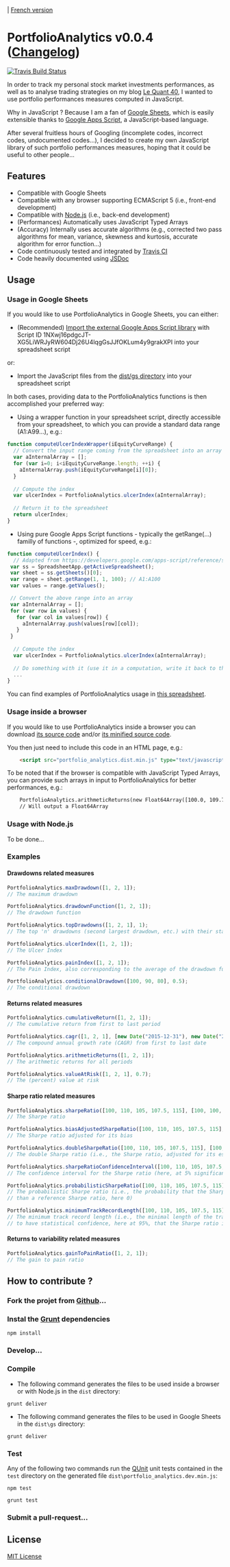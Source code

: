 | [French version](readme.fr.md)

# PortfolioAnalytics v0.0.4 ([Changelog](changelog.md))

[![Travis Build Status](https://travis-ci.org/lequant40/portfolio_analytics_js.svg?style=flat)](https://travis-ci.org/lequant40/portfolio_analytics_js)

In order to track my personal stock market investments performances, as well as to analyse trading strategies on my blog [Le Quant 40](http://www.lequant40.com/), I wanted to use portfolio performances measures computed in JavaScript.

Why in JavaScript ? Because I am a fan of [Google Sheets](https://www.google.com/sheets/about/), which is easily extensible thanks to [Google Apps Script](https://developers.google.com/apps-script/), a JavaScript-based language.

After several fruitless hours of Googling (incomplete codes, incorrect codes, undocumented codes...), I decided to create my own JavaScript library of such portfolio performances measures, hoping that it could be useful to other people...


## Features

- Compatible with Google Sheets
- Compatible with any browser supporting ECMAScript 5 (i.e., front-end development)
- Compatible with [Node.js](https://nodejs.org/) (i.e., back-end development)
- (Performances) Automatically uses JavaScript Typed Arrays
- (Accuracy) Internally uses accurate algorithms (e.g., corrected two pass algorithms for mean, variance, skewness and kurtosis, accurate algorithm for error function...)
- Code continuously tested and integrated by [Travis CI](https://travis-ci.org/)
- Code heavily documented using [JSDoc](http://usejsdoc.org/)

## Usage

### Usage in Google Sheets

If you would like to use PortfolioAnalytics in Google Sheets, you can either:

- (Recommended) [Import the external Google Apps Script library](https://developers.google.com/apps-script/guide_libraries) with Script ID 1NXwj16pdgcJT-XG5LiWRJyRW604Dj26U4lqgGsJJfOKLum4y9grakXPI into your spreadsheet script

or:

- Import the JavaScript files from the [dist/gs directory](https://github.com/lequant40/portfolio_analytics_js/tree/master/dist/gs) into your spreadsheet script

In both cases, providing data to the PortfolioAnalytics functions is then accomplished your preferred way:

- Using a wrapper function in your spreadsheet script, directly accessible from your spreadsheet, to which you can provide a standard data range (A1:A99...), e.g.:

```js
function computeUlcerIndexWrapper(iEquityCurveRange) {
  // Convert the input range coming from the spreadsheet into an array
  var aInternalArray = [];
  for (var i=0; i<iEquityCurveRange.length; ++i) {
    aInternalArray.push(iEquityCurveRange[i][0]);
  }
    
  // Compute the index
  var ulcerIndex = PortfolioAnalytics.ulcerIndex(aInternalArray);
  
  // Return it to the spreadsheet
  return ulcerIndex;
}
```

- Using pure Google Apps Script functions - typically the getRange(...) familly of functions -, optimized for speed, e.g.:

```js
function computeUlcerIndex() {
  // Adapted from https://developers.google.com/apps-script/reference/spreadsheet/sheet#getrangerow-column-numrows
 var ss = SpreadsheetApp.getActiveSpreadsheet();
 var sheet = ss.getSheets()[0];
 var range = sheet.getRange(1, 1, 100); // A1:A100
 var values = range.getValues();

 // Convert the above range into an array
 var aInternalArray = [];
 for (var row in values) {
   for (var col in values[row]) {
     aInternalArray.push(values[row][col]);
   }
 }
 
  // Compute the index
  var ulcerIndex = PortfolioAnalytics.ulcerIndex(aInternalArray);
  
  // Do something with it (use it in a computation, write it back to the spreadsheet, etc.)
  ...
}
```

You can find examples of PortfolioAnalytics usage in [this spreadsheet](https://docs.google.com/spreadsheets/d/16FDa3mhrvo8FTD62ravszhMZEkR-gIpipK4uLRNbj-o/edit?usp=sharing). 


### Usage inside a browser

If you would like to use PortfolioAnalytics inside a browser you can download [its source code](http://raw.github.com/lequant40/portfolio_analytics_js/master/dist/portfolio_analytics.dist.js) and/or [its minified source code](http://raw.github.com/lequant40/portfolio_analytics_js/master/dist/portfolio_analytics.dist.min.js).

You then just need to include this code in an HTML page, e.g.:
```html
	<script src="portfolio_analytics.dist.min.js" type="text/javascript"></script>
```

To be noted that if the browser is compatible with JavaScript Typed Arrays, you can provide such arrays in input to PortfolioAnalytics for better performances, e.g.:
```html
	PortfolioAnalytics.arithmeticReturns(new Float64Array([100.0, 109.75, 111.25]))
	// Will output a Float64Array
```

### Usage with Node.js

To be done...

### Examples

#### Drawdowns related measures

```js
PortfolioAnalytics.maxDrawdown([1, 2, 1]); 
// The maximum drawdown

PortfolioAnalytics.drawdownFunction([1, 2, 1]); 
// The drawdown function

PortfolioAnalytics.topDrawdowns([1, 2, 1], 1); 
// The top 'n' drawdowns (second largest drawdown, etc.) with their start/end indexes

PortfolioAnalytics.ulcerIndex([1, 2, 1]);
// The Ulcer Index

PortfolioAnalytics.painIndex([1, 2, 1]);
// The Pain Index, also corresponding to the average of the drawdown function

PortfolioAnalytics.conditionalDrawdown([100, 90, 80], 0.5);
// The conditional drawdown
```

#### Returns related measures

```js
PortfolioAnalytics.cumulativeReturn([1, 2, 1]); 
// The cumulative return from first to last period

PortfolioAnalytics.cagr([1, 2, 1], [new Date("2015-12-31"), new Date("2016-12-31"), new Date("2017-12-31")]); 
// The compound annual growth rate (CAGR) from first to last date

PortfolioAnalytics.arithmeticReturns([1, 2, 1]); 
// The arithmetic returns for all periods

PortfolioAnalytics.valueAtRisk([1, 2, 1], 0.7);
// The (percent) value at risk
```

#### Sharpe ratio related measures

```js
PortfolioAnalytics.sharpeRatio([100, 110, 105, 107.5, 115], [100, 100, 100, 100, 100]); 
// The Sharpe ratio

PortfolioAnalytics.biasAdjustedSharpeRatio([100, 110, 105, 107.5, 115], [100, 100, 100, 100, 100]); 
// The Sharpe ratio adjusted for its bias

PortfolioAnalytics.doubleSharpeRatio([100, 110, 105, 107.5, 115], [100, 100, 100, 100, 100]); 
// The double Sharpe ratio (i.e., the Sharpe ratio, adjusted for its estimation risk)

PortfolioAnalytics.sharpeRatioConfidenceInterval([100, 110, 105, 107.5, 115], [100, 100, 100, 100, 100], 0.05); 
// The confidence interval for the Sharpe ratio (here, at 5% significance level)

PortfolioAnalytics.probabilisticSharpeRatio([100, 110, 105, 107.5, 115], [100, 100, 100, 100, 100], 0); 
// The probabilistic Sharpe ratio (i.e., the probability that the Sharpe ratio is greater 
// than a reference Sharpe ratio, here 0)

PortfolioAnalytics.minimumTrackRecordLength([100, 110, 105, 107.5, 115], [100, 100, 100, 100, 100], 0.05, 0); 
// The minimum track record length (i.e., the minimal length of the track record of the performance 
// to have statistical confidence, here at 95%, that the Sharpe ratio is greater than a reference Sharpe ratio, here 0)
```

#### Returns to variability related measures

```js
PortfolioAnalytics.gainToPainRatio([1, 2, 1]); 
// The gain to pain ratio
```


## How to contribute ?

### Fork the projet from [Github](https://github.com/)...


### Instal the [Grunt](http://gruntjs.com/) dependencies

```
npm install
```

### Develop...

### Compile

- The following command generates the files to be used inside a browser or with Node.js in the `dist` directory:

```
grunt deliver
```

- The following command generates the files to be used in Google Sheets in the `dist\gs` directory:

```
grunt deliver
```

### Test

Any of the following two commands run the [QUnit](https://qunitjs.com/) unit tests contained in the `test` directory on the generated file `dist\portfolio_analytics.dev.min.js`:

```
npm test
```

```
grunt test
```

### Submit a pull-request...


## License

[MIT License](https://en.wikipedia.org/wiki/MIT_License)

